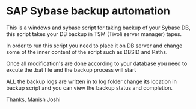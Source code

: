 # SAP Sybase backup automation

 This is a windows and sybase script for taking backup of your Sybase DB, this script takes your DB backup in TSM (Tivoli server manager) tapes.

 In order to run this script you need to place it on DB server and change some of the inner content of the script such as DBSID and Paths.

 Once all modification's are done according to your database you need to excute the .bat file and the backup process will start

 ALL the backup logs are written in to log folder change its location in backup script and you can view the backup status and completion.


 Thanks,
 Manish Joshi
